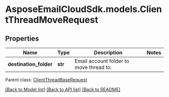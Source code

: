 # AsposeEmailCloudSdk.models.ClientThreadMoveRequest
## Properties
Name | Type | Description | Notes
------------ | ------------- | ------------- | -------------
**destination_folder** | **str** | Email account folder to move thread to.              | 

 Parent class: [ClientThreadBaseRequest](ClientThreadBaseRequest.md)

[[Back to Model list]](README.md#documentation-for-models) [[Back to API list]](README.md#documentation-for-api-endpoints) [[Back to README]](README.md)



